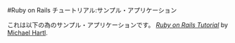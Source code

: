 #Ruby on Rails チュートリアル:サンプル・アプリケーション  

これは以下の為のサンプル・アプリケーションです。
[*Ruby on Rails Tutorial*](http://railstutorial.jp/)
by [Michael Hartl](http://michaelhartl.com/).
